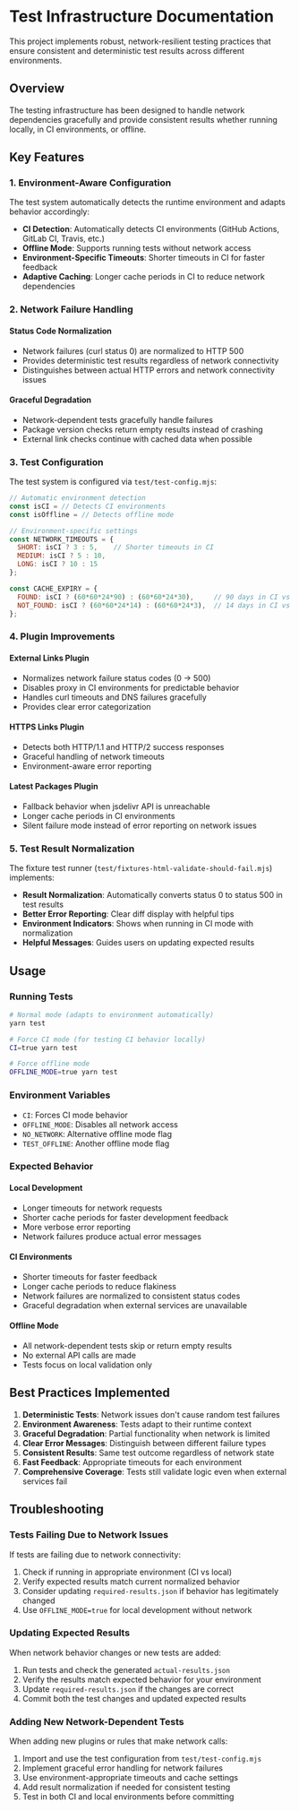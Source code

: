 # Test Infrastructure Documentation

This project implements robust, network-resilient testing practices that ensure consistent and deterministic test results across different environments.

## Overview

The testing infrastructure has been designed to handle network dependencies gracefully and provide consistent results whether running locally, in CI environments, or offline.

## Key Features

### 1. Environment-Aware Configuration

The test system automatically detects the runtime environment and adapts behavior accordingly:

- **CI Detection**: Automatically detects CI environments (GitHub Actions, GitLab CI, Travis, etc.)
- **Offline Mode**: Supports running tests without network access
- **Environment-Specific Timeouts**: Shorter timeouts in CI for faster feedback
- **Adaptive Caching**: Longer cache periods in CI to reduce network dependencies

### 2. Network Failure Handling

#### Status Code Normalization
- Network failures (curl status 0) are normalized to HTTP 500
- Provides deterministic test results regardless of network connectivity
- Distinguishes between actual HTTP errors and network connectivity issues

#### Graceful Degradation
- Network-dependent tests gracefully handle failures
- Package version checks return empty results instead of crashing
- External link checks continue with cached data when possible

### 3. Test Configuration

The test system is configured via `test/test-config.mjs`:

```javascript
// Automatic environment detection
const isCI = // Detects CI environments
const isOffline = // Detects offline mode

// Environment-specific settings
const NETWORK_TIMEOUTS = {
  SHORT: isCI ? 3 : 5,    // Shorter timeouts in CI
  MEDIUM: isCI ? 5 : 10,
  LONG: isCI ? 10 : 15
};

const CACHE_EXPIRY = {
  FOUND: isCI ? (60*60*24*90) : (60*60*24*30),     // 90 days in CI vs 30 days local
  NOT_FOUND: isCI ? (60*60*24*14) : (60*60*24*3),  // 14 days in CI vs 3 days local
};
```

### 4. Plugin Improvements

#### External Links Plugin
- Normalizes network failure status codes (0 → 500)
- Disables proxy in CI environments for predictable behavior
- Handles curl timeouts and DNS failures gracefully
- Provides clear error categorization

#### HTTPS Links Plugin
- Detects both HTTP/1.1 and HTTP/2 success responses
- Graceful handling of network timeouts
- Environment-aware error reporting

#### Latest Packages Plugin
- Fallback behavior when jsdelivr API is unreachable
- Longer cache periods in CI environments
- Silent failure mode instead of error reporting on network issues

### 5. Test Result Normalization

The fixture test runner (`test/fixtures-html-validate-should-fail.mjs`) implements:

- **Result Normalization**: Automatically converts status 0 to status 500 in test results
- **Better Error Reporting**: Clear diff display with helpful tips
- **Environment Indicators**: Shows when running in CI mode with normalization
- **Helpful Messages**: Guides users on updating expected results

## Usage

### Running Tests

```bash
# Normal mode (adapts to environment automatically)
yarn test

# Force CI mode (for testing CI behavior locally)
CI=true yarn test

# Force offline mode
OFFLINE_MODE=true yarn test
```

### Environment Variables

- `CI`: Forces CI mode behavior
- `OFFLINE_MODE`: Disables all network access
- `NO_NETWORK`: Alternative offline mode flag
- `TEST_OFFLINE`: Another offline mode flag

### Expected Behavior

#### Local Development
- Longer timeouts for network requests
- Shorter cache periods for faster development feedback
- More verbose error reporting
- Network failures produce actual error messages

#### CI Environments  
- Shorter timeouts for faster feedback
- Longer cache periods to reduce flakiness
- Network failures are normalized to consistent status codes
- Graceful degradation when external services are unavailable

#### Offline Mode
- All network-dependent tests skip or return empty results
- No external API calls are made
- Tests focus on local validation only

## Best Practices Implemented

1. **Deterministic Tests**: Network issues don't cause random test failures
2. **Environment Awareness**: Tests adapt to their runtime context
3. **Graceful Degradation**: Partial functionality when network is limited
4. **Clear Error Messages**: Distinguish between different failure types
5. **Consistent Results**: Same test outcome regardless of network state
6. **Fast Feedback**: Appropriate timeouts for each environment
7. **Comprehensive Coverage**: Tests still validate logic even when external services fail

## Troubleshooting

### Tests Failing Due to Network Issues
If tests are failing due to network connectivity:

1. Check if running in appropriate environment (CI vs local)
2. Verify expected results match current normalized behavior
3. Consider updating `required-results.json` if behavior has legitimately changed
4. Use `OFFLINE_MODE=true` for local development without network

### Updating Expected Results
When network behavior changes or new tests are added:

1. Run tests and check the generated `actual-results.json`
2. Verify the results match expected behavior for your environment
3. Update `required-results.json` if the changes are correct
4. Commit both the test changes and updated expected results

### Adding New Network-Dependent Tests
When adding new plugins or rules that make network calls:

1. Import and use the test configuration from `test/test-config.mjs`
2. Implement graceful error handling for network failures
3. Use environment-appropriate timeouts and cache settings
4. Add result normalization if needed for consistent testing
5. Test in both CI and local environments before committing
